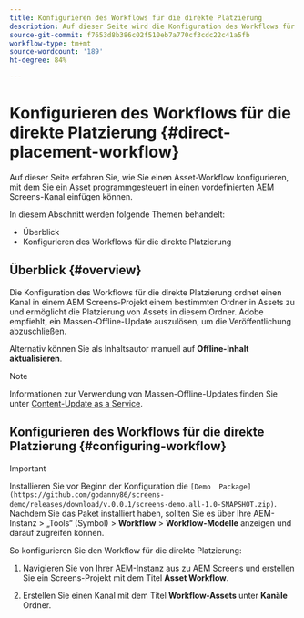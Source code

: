 ```yaml
---
title: Konfigurieren des Workflows für die direkte Platzierung
description: Auf dieser Seite wird die Konfiguration des Workflows für die direkte Platzierung beschrieben.
source-git-commit: f7653d8b386c02f510eb7a770cf3cdc22c41a5fb
workflow-type: tm+mt
source-wordcount: '189'
ht-degree: 84%

---
```



# Konfigurieren des Workflows für die direkte Platzierung {#direct-placement-workflow}

Auf dieser Seite erfahren Sie, wie Sie einen Asset-Workflow konfigurieren, mit dem Sie ein Asset programmgesteuert in einen vordefinierten AEM Screens-Kanal einfügen können.

In diesem Abschnitt werden folgende Themen behandelt:

* Überblick
* Konfigurieren des Workflows für die direkte Platzierung

## Überblick {#overview}

Die Konfiguration des Workflows für die direkte Platzierung ordnet einen Kanal in einem AEM Screens-Projekt einem bestimmten Ordner in Assets zu und ermöglicht die Platzierung von Assets in diesem Ordner. Adobe empfiehlt, ein Massen-Offline-Update auszulösen, um die Veröffentlichung abzuschließen.

Alternativ können Sie als Inhaltsautor manuell auf **Offline-Inhalt aktualisieren**.

>[!NOTE]
>
>Informationen zur Verwendung von Massen-Offline-Updates finden Sie unter [Content-Update as a Service](/help/user-guide/content-update-as-a-service.md).

## Konfigurieren des Workflows für die direkte Platzierung {#configuring-workflow}

>[!IMPORTANT]
>
>Installieren Sie vor Beginn der Konfiguration die `[Demo  Package](https://github.com/godanny86/screens-demo/releases/download/v.0.0.1/screens-demo.all-1.0-SNAPSHOT.zip)`. Nachdem Sie das Paket installiert haben, sollten Sie es über Ihre AEM-Instanz > „Tools“ (Symbol) > **Workflow** > **Workflow-Modelle** anzeigen und darauf zugreifen können.

So konfigurieren Sie den Workflow für die direkte Platzierung:

1. Navigieren Sie von Ihrer AEM-Instanz aus zu AEM Screens und erstellen Sie ein Screens-Projekt mit dem Titel **Asset Workflow**.

1. Erstellen Sie einen Kanal mit dem Titel **Workflow-Assets** unter **Kanäle** Ordner.

